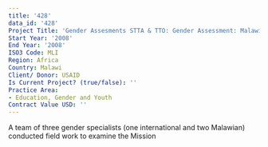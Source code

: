 ```yaml
---
title: '428'
data_id: '428'
Project Title: 'Gender Assesments STTA & TTO: Gender Assessment: Malawi (TDY 67)'
Start Year: '2008'
End Year: '2008'
ISO3 Code: MLI
Region: Africa
Country: Malawi
Client/ Donor: USAID
Is Current Project? (true/false): ''
Practice Area:
- Education, Gender and Youth
Contract Value USD: ''
---
```


A team of three gender specialists (one international and two Malawian) conducted field work to examine the Mission